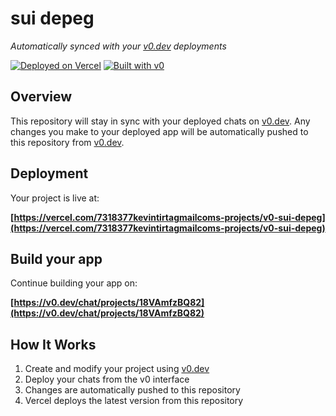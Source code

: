 # sui depeg

*Automatically synced with your [v0.dev](https://v0.dev) deployments*

[![Deployed on Vercel](https://img.shields.io/badge/Deployed%20on-Vercel-black?style=for-the-badge&logo=vercel)](https://vercel.com/7318377kevintirtagmailcoms-projects/v0-sui-depeg)
[![Built with v0](https://img.shields.io/badge/Built%20with-v0.dev-black?style=for-the-badge)](https://v0.dev/chat/projects/18VAmfzBQ82)

## Overview

This repository will stay in sync with your deployed chats on [v0.dev](https://v0.dev).
Any changes you make to your deployed app will be automatically pushed to this repository from [v0.dev](https://v0.dev).

## Deployment

Your project is live at:

**[https://vercel.com/7318377kevintirtagmailcoms-projects/v0-sui-depeg](https://vercel.com/7318377kevintirtagmailcoms-projects/v0-sui-depeg)**

## Build your app

Continue building your app on:

**[https://v0.dev/chat/projects/18VAmfzBQ82](https://v0.dev/chat/projects/18VAmfzBQ82)**

## How It Works

1. Create and modify your project using [v0.dev](https://v0.dev)
2. Deploy your chats from the v0 interface
3. Changes are automatically pushed to this repository
4. Vercel deploys the latest version from this repository
